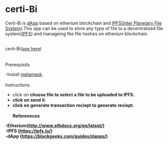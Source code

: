 # certi-Bi
  <p>Certi-Bi is <a href="https://blockgeeks.com/guides/dapps/">dApp</a> based on etherium blockchain and <a href="https://ipfs.io/">IPFS(Inter Planetary File System)</a>.This app can be used to store any type of file to a decentralised file system(<a href="https://ipfs.io/">IPFS</a>) and manageing the file hashes on etherium blockchain.  </p>
<br>
certi-Bi(<a href="https://certibi.herokuapp.com/">see here</a>)<br>
 <br><br>
Prerequisits

 -Install <a href="https://chrome.google.com/webstore/detail/metamask/nkbihfbeogaeaoehlefnkodbefgpgknn?hl=en">metamask</a>.<br><br>
Instructions
 - click on <b>choose file<b> to select a file  to be uploaded to IPFS.
 - click on <b>send it<b>.
 - click on <b>generate transaction reciept<b> to generate reciept.<br><br>
Refereneces<br>
 
 -Etherium(<a href="http://www.ethdocs.org/en/latest/">http://www.ethdocs.org/en/latest/</a>)<br>
 -IPFS (<a href="https://ipfs.io/">https://ipfs.io/</a>)<br>
 -dApp (<a href="https://blockgeeks.com/guides/dapps/">https://blockgeeks.com/guides/dapps/</a>)
